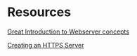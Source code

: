# Resources

[Great Introduction to Webserver concepts](https://www.youtube.com/watch?v=9J1nJOivdyw)

[Creating an HTTPS Server](https://medium.com/from-the-scratch/http-server-what-do-you-need-to-know-to-build-a-simple-http-server-from-scratch-d1ef8945e4fa)